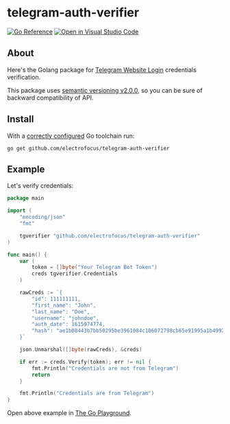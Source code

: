 # telegram-auth-verifier

[![Go Reference](https://pkg.go.dev/badge/github.com/electrofocus/telegram-auth-verifier.svg)](https://pkg.go.dev/github.com/electrofocus/telegram-auth-verifier)
[![Open in Visual Studio Code](https://open.vscode.dev/badges/open-in-vscode.svg)](https://open.vscode.dev/electrofocus/telegram-auth-verifier)

## About

Here's the Golang package for [Telegram Website Login](https://core.telegram.org/widgets/login#checking-authorization) credentials verification.

This package uses [semantic versioning v2.0.0](https://semver.org/spec/v2.0.0.html), so you can be sure of backward compatibility of API.


## Install
With a [correctly configured](https://golang.org/doc/install#testing) Go toolchain run:

```
go get github.com/electrofocus/telegram-auth-verifier
```

## Example

Let's verify credentials:

```go
package main

import (
	"encoding/json"
	"fmt"

	tgverifier "github.com/electrofocus/telegram-auth-verifier"
)

func main() {
	var (
		token = []byte("Your Telegram Bot Token")
		creds tgverifier.Credentials
	)

	rawCreds := `{
		"id": 111111111,
		"first_name": "John",
		"last_name": "Doe",
		"username": "johndoe",
		"auth_date": 1615974774,
		"hash": "ae1b08443b7bb50295be3961084c106072798cb65e91995a1b49927cd4cc5b0c"
	}`

	json.Unmarshal([]byte(rawCreds), &creds)

	if err := creds.Verify(token); err != nil {
		fmt.Println("Credentials are not from Telegram")
		return
	}

	fmt.Println("Credentials are from Telegram")
}
```

Open above example in [The Go Playground](https://play.golang.org/p/Pw2v8h4gbo1).
